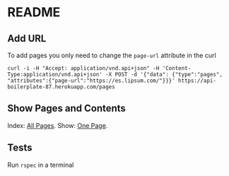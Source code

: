 # README

## Add URL
To add pages you only need to change the `page-url` attribute in the curl
```
curl -i -H "Accept: application/vnd.api+json" -H 'Content-Type:application/vnd.api+json' -X POST -d '{"data": {"type":"pages", "attributes":{"page-url":"https://es.lipsum.com/"}}}' https://api-boilerplate-87.herokuapp.com/pages
```

## Show Pages and Contents
Index: [All Pages](https://api-boilerplate-87.herokuapp.com/pages).
Show: [One Page](https://api-boilerplate-87.herokuapp.com/pages/1).

## Tests
Run `rspec` in a terminal